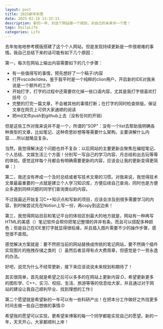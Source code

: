 ```yaml
---
layout: post
title: 2025新年祈愿
date: 2025-02-18 13:32:13
description: 新的一年，对这个网站做一个规划，对自己的未来许一个愿！
tags: DailyLife
categories: Life
---
```


去年匆匆地参考模版搭建了这个个人网站，但是发现持续更新是一件很艰难的事情。我自己总结下来的话可能有如下几个原因：

第一，每次在网站上输出内容需要如下的几个步骤：
 * 有一些值得写的事情，预先想好了一个稿子/内容
 * 打开vscode/idea，鉴于我平时是一个纯粹的clion用户，开启新的IDE对我来说是一个额外的工作
 * 开始打字，打字的过程中还需要优化掉一些口语内容，尤其是我打字很喜欢打括号（）
 * 完整的打完一篇文章，不会被其他的事情打断；在打字的同时检查排版，保证文章在网页上可供大家通顺的阅读
 * 把md文件push到github上去（没有任何的开销）

但是这些工作对我来说并不是一个，所谓的“SOP”：没有一个list去帮助我明确各种类型的文章，比如笔记、这种奇思妙想等等需要什么架构，主要讲解什么内容……所以就略显复杂。

当然，我觉得解决这个问题也并不复杂：以后网站的主要更新会聚焦在编程笔记、个人总结、文娱生活三个方面！分别写一写自己的学习内容、月总结和出去玩等等的体验。感觉这样每个月都会有明确需要更新的内容，应该会让我的更新变得更简单：）

第二，我还没有养成一个及时总结或者写技术文章的习惯。对我来说，我觉得技术文章最最重要的一点就是建立个人学习知识库，方便后续自己查询，同时也是方便众多遇到同样问题的同学们查询类似的内容。

不过我最近开始复习C++知识点和写新的项目，应该会涉及到很多需要学习的内容，到时候尝试先在Notion上写一份，再copy到这边来！

第三，我觉得网站目前和笔记平台的体验区别最大的地方就是，网站有一种再写HTML的美感（）笔记软件会帮你把笔记整理的井井有条，而且可以搭配多种颜色；但是自己在IDE里打字就显得很枯燥，并且插入图片需要不少的操作步骤，感觉很不直观。

感觉解决方案就是：要不然把当前的网站替换成传统的笔记网站，要不然搞个插件实现图片的拖拽存储之类的（）虽然后者显得有点大费周章，但感觉是个一劳永逸的办法。

好吧，说完为什么不经常更新，接下来应该说说未来规划和期待了！

其实很简单，首先就是希望之后可以多多的在网站上更新内容:D，希望更新更多的图形学、C++、实习、校招、生活、旅游等等的信息给大家，并且通过对于网站的建设让我自己顺利毕业、找到理想的工作:)

第二个愿望就是希望新的一年可以有一些科研产出！在把本分工作做好之外找更多时间去做一些自己想做的事情:D

希望我的愿望可以实现，更希望来博客的每一个同学都能实现自己的愿望。新的一年，天天开心，大家都顺利上岸！